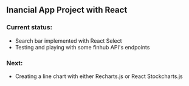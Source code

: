 ## Inancial App Project with React

### Current status:
- Search bar implemented with React Select 
- Testing and playing with some finhub API's endpoints

### Next:
- Creating a line chart with either Recharts.js or React Stockcharts.js
